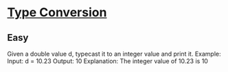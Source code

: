 # [Type Conversion](https://www.geeksforgeeks.org/problems/type-conversion--151956/1?page=2&category=Java&sortBy=submissions)
## Easy
Given a double value d, typecast it to an integer value and print it.
Example:
Input: d = 10.23
Output: 10
Explanation: The integer value of 10.23 is 10
